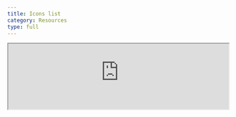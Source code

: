 ```yaml
---
title: Icons list
category: Resources
type: full
---
```


<iframe class="iconsSite" src="https://intellij-icons.jetbrains.design" width="100%"></iframe>
<script type="text/javascript">
  window.addEventListener('message', function (event) {
    if (event.data === 'iframeClick') {
      toggleMenu(false);
    }
  }, false);
</script>